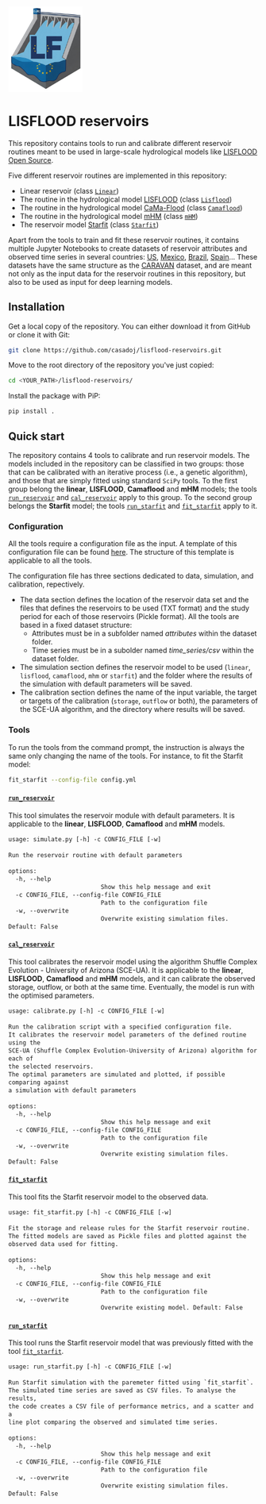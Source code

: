 <img src="./images/logo.jpg" alt="lisflood-reservoirs logo" width="150">

# LISFLOOD reservoirs

This repository contains tools to run and calibrate different reservoir routines meant to be used in large-scale hydrological models like [LISFLOOD Open Source](https://github.com/ec-jrc/lisflood-code).

Five different reservoir routines are implemented in this repository:

* Linear reservoir (class [`Linear`](./src/lisfloodreservoirs/models/linear.py))
* The routine in the hydrological model [LISFLOOD](https://ec-jrc.github.io/lisflood-model/3_03_optLISFLOOD_reservoirs/) (class [`Lisflood`](./src/lisfloodreservoirs/models/lisflood.py))
* The routine in the hydrological model [CaMa-Flood](https://agupubs.onlinelibrary.wiley.com/doi/full/10.1029/2021MS002944) (class [`Camaflood`](./src/lisfloodreservoirs/models/camaflood.py))
* The routine in the hydrological model [mHM](https://agupubs.onlinelibrary.wiley.com/doi/10.1029/2023WR035433) (class  [`mHM`](./src/lisfloodreservoirs/models/mhm.py))
* The reservoir model [Starfit](https://www.sciencedirect.com/science/article/pii/S0022169421008933?via%3Dihub) (class [`Starfit`](./src/lisfloodreservoirs/models/starfit/starfit.py))

Apart from the tools to train and fit these reservoir routines, it contains multiple Jupyter Notebooks to create datasets of reservoir attributes and observed time series in several countries: [US](notebook/ResOpsUS/), [Mexico](./notebook/ResOpsMX/), [Brazil](./notebook/ResOpsBR/), [Spain](./notebook/ResOpsUS/)... These datasets have the same structure as the [CARAVAN](https://github.com/kratzert/Caravan) dataset, and are meant not only as the input data for the reservoir routines in this repository, but also to be used as input for deep learning models.

## Installation

Get a local copy of the repository. You can either download it from GitHub or clone it with Git:

```Bash
git clone https://github.com/casadoj/lisflood-reservoirs.git
```

Move to the root directory of the repository you've just copied:

```Bash
cd <YOUR_PATH>/lisflood-reservoirs/
```

Install the package with PiP:

```Bash
pip install .
```

## Quick start

The repository contains 4 tools to calibrate and run reservoir models. The models included in the repository can be classified in two groups: those that can be calibrated with an iterative process (i.e., a genetic algorithm), and those that are simply fitted using standard `SciPy` tools. To the first group belong the **linear**, **LISFLOOD**, **Camaflood** and **mHM** models; the tools [`run_reservoir`](#run_reservoir) and [`cal_reservoir`](#cal_reservoir) apply to this group. To the second group belongs the **Starfit** model; the tools [`run_starfit`](#run_starfit) and [`fit_starfit`](#fit_starfit) apply to it.

### Configuration

All the tools require a configuration file as the input. A template of this configuration file can be found [here](./src/lisfloodreservoirs/config.yml). The structure of this template is applicable to all the tools.

The configuration file has three sections dedicated to data, simulation, and calibration, repectively.

* The data section defines the location of the reservoir data set and the files that defines the reservoirs to be used (TXT format) and the study period for each of those reservoirs (Pickle format). All the tools are based in a fixed dataset structure:
    *  Attributes must be in a subfolder named *attributes* within the dataset folder.
    *  Time series must be in a subolder named *time_series/csv* within the dataset folder.
* The simulation section defines the reservoir model to be used (`linear`, `lisflood`, `camaflood`, `mhm` or `starfit`) and the folder where the results of the simulation with default parameters will be saved.
* The calibration section defines the name of the input variable, the target or targets of the calibration (`storage`, `outflow` or both), the parameters of the SCE-UA algorithm, and the directory where results will be saved.

### Tools

To run the tools from the command prompt, the instruction is always the same only changing the name of the tools. For instance, to fit the Starfit model:

```Bash
fit_starfit --config-file config.yml
```

#### [`run_reservoir`](./src/lisfloodreservoirs/simulate.py)

This tool simulates the reservoir module with default parameters. It is applicable to the **linear**, **LISFLOOD**, **Camaflood** and **mHM** models.

```
usage: simulate.py [-h] -c CONFIG_FILE [-w]

Run the reservoir routine with default parameters

options:
  -h, --help
                          Show this help message and exit
  -c CONFIG_FILE, --config-file CONFIG_FILE
                          Path to the configuration file
  -w, --overwrite
                          Overwrite existing simulation files. Default: False
```

#### [`cal_reservoir`](./src/lisfloodreservoirs/calibrate.py)

This tool calibrates the reservoir model using the algorithm Shuffle Complex Evolution - University of Arizona (SCE-UA). It is applicable to the **linear**, **LISFLOOD**, **Camaflood** and **mHM** models, and it can calibrate the observed storage, outflow, or both at the same time. Eventually, the model is run with the optimised parameters.

```
usage: calibrate.py [-h] -c CONFIG_FILE [-w]

Run the calibration script with a specified configuration file.
It calibrates the reservoir model parameters of the defined routine using the
SCE-UA (Shuffle Complex Evolution-University of Arizona) algorithm for each of
the selected reservoirs.
The optimal parameters are simulated and plotted, if possible comparing against
a simulation with default parameters

options:
  -h, --help
                          Show this help message and exit
  -c CONFIG_FILE, --config-file CONFIG_FILE
                          Path to the configuration file
  -w, --overwrite
                          Overwrite existing simulation files. Default: False
```

#### [`fit_starfit`](./src/lisfloodreservoirs/fit_starfit.py)

This tool fits the Starfit reservoir model to the observed data.

```
usage: fit_starfit.py [-h] -c CONFIG_FILE [-w]

Fit the storage and release rules for the Starfit reservoir routine.
The fitted models are saved as Pickle files and plotted against the
observed data used for fitting.

options:
  -h, --help
                          Show this help message and exit
  -c CONFIG_FILE, --config-file CONFIG_FILE
                          Path to the configuration file
  -w, --overwrite
                          Overwrite existing model. Default: False
```

#### [`run_starfit`](./src/lisfloodreservoirs/run_starfit.py)

This tool runs the Starfit reservoir model that was previously fitted with the tool [`fit_starfit`](#fit_starfit).

```
usage: run_starfit.py [-h] -c CONFIG_FILE [-w]

Run Starfit simulation with the paremeter fitted using `fit_starfit`.
The simulated time series are saved as CSV files. To analyse the results,
the code creates a CSV file of performance metrics, and a scatter and a 
line plot comparing the observed and simulated time series.

options:
  -h, --help
                          Show this help message and exit
  -c CONFIG_FILE, --config-file CONFIG_FILE
                          Path to the configuration file
  -w, --overwrite
                          Overwrite existing simulation files. Default: False
```
